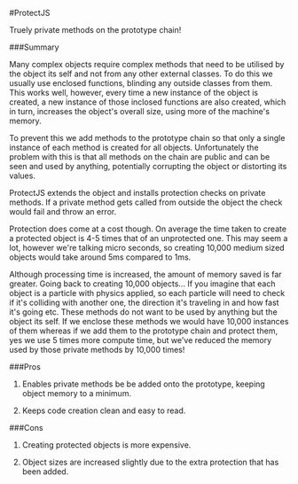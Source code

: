 #ProtectJS

Truely private methods on the prototype chain!

###Summary

Many complex objects require complex methods that need to be utilised by the object its self and not from any other external classes. To do this we usually use enclosed functions, blinding any outside classes from them. This works well, however, every time a new instance of the object is created, a new instance of those inclosed functions are also created, which in turn, increases the object's overall size, using more of the machine's memory.

To prevent this we add methods to the prototype chain so that only a single instance of each method is created for all objects. Unfortunately the problem with this is that all methods on the chain are public and can be seen and used by anything, potentially corrupting the object or distorting its values.

ProtectJS extends the object and installs protection checks on private methods. If a private method gets called from outside the object the check would fail and throw an error.

Protection does come at a cost though. On average the time taken to create a protected object is 4-5 times that of an unprotected one. This may seem a lot, however we're talking micro seconds, so creating 10,000 medium sized objects would take around 5ms compared to 1ms.

Although processing time is increased, the amount of memory saved is far greater. Going back to creating 10,000 objects... If you imagine that each object is a particle with physics applied, so each particle will need to check if it's colliding with another one, the direction it's traveling in and how fast it's going etc. These methods do not want to be used by anything but the object its self. If we enclose these methods we would have 10,000 instances of them whereas if we add them to the prototype chain and protect them, yes we use 5 times more compute time, but we've reduced the memory used by those private methods by 10,000 times!


###Pros

1. Enables private methods be be added onto the prototype, keeping object memory to a minimum.

2. Keeps code creation clean and easy to read.

###Cons

1. Creating protected objects is more expensive.

2. Object sizes are increased slightly due to the extra protection that has been added.
